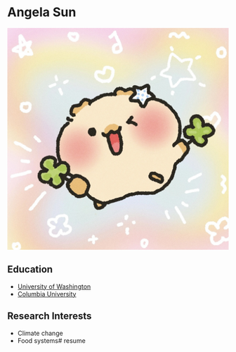 # Angela Sun

![Image](photo.jpg)

## Education

- [University of Washington](https://www.washington.edu)
- [Columbia University](https://www.columbia.edu)

## Research Interests

- Climate change
- Food systems# resume
